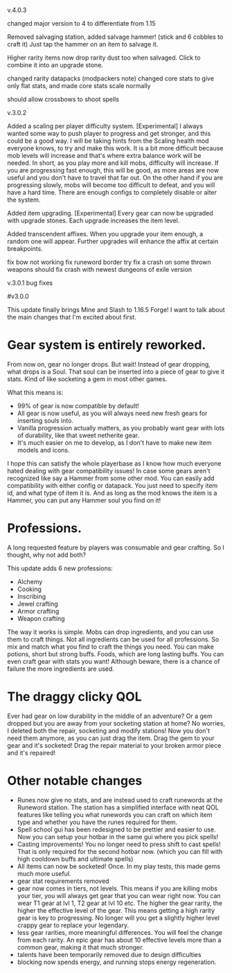 v.4.0.3

changed major version to 4 to differentiate from 1.15

Removed salvaging station, added salvage hammer! (stick and 6 cobbles to craft it)
Just tap the hammer on an item to salvage it.

Higher rarity items now drop rarity dust too when salvaged. Click to combine it into an upgrade stone.

changed rarity datapacks (modpackers note)
changed core stats to give only flat stats, and made core stats scale normally

should allow crossbows to shoot spells


v.3.0.2

Added a scaling per player difficulty system. [Experimental]
I always wanted some way to push player to progress and get stronger, and this could be a good way.
I will be taking hints from the Scaling health mod everyone knows, to try and make this work.
It is a bit more difficult because mob levels will increase and that's where extra balance work will be needed.
In short, as you play more and kill mobs, difficulty will increase. If you are progressing fast enough, this will be good, as more areas are now useful and you don't have to travel that far out.
On the other hand if you are progressing slowly, mobs will become too difficult to defeat, and you will have a hard time.
There are enough configs to completely disable or alter the system.

Added item upgrading. [Experimental]
Every gear can now be upgraded with upgrade stones. 
Each upgrade increases the item level.

Added transcendent affixes.
When you upgrade your item enough, a random one will appear.
Further upgrades will enhance the affix at certain breakpoints.

fix bow not working
fix runeword border
try fix a crash on some thrown weapons
should fix crash with newest dungeons of exile version

v.3.0.1
bug fixes

#v3.0.0

This update finally brings Mine and Slash to 1.16.5 Forge!
I want to talk about the main changes that I'm excited about first.

# Gear system is entirely reworked.

From now on, gear no longer drops. But wait! Instead of gear dropping, what drops is a Soul.
That soul can be inserted into a piece of gear to give it stats. Kind of like socketing a gem in most other games.

What this means is:
- 99% of gear is now compatible by default!
- All gear is now useful, as you will always need new fresh gears for inserting souls into. 
- Vanilla progression actually matters, as you probably want gear with lots of durability, like that sweet netherite gear.
- It's much easier on me to develop, as I don't have to make new item models and icons.

I hope this can satisfy the whole playerbase as I know how much everyone hated dealing with gear compatibility issues! In case some gears aren't recognized like say a Hammer from some other mod. You can easily add compatibility with either config or datapack. You just need to specify item id, and what type of item it is. And as long as the mod knows the item is a Hammer, you can put any Hammer soul you find on it!

# Professions.

A long requested feature by players was consumable and gear crafting. So I thought, why not add both? 

This update adds 6 new professions:
- Alchemy
- Cooking
- Inscribing
- Jewel crafting
- Armor crafting
- Weapon crafting


The way it works is simple. Mobs can drop ingredients, and you can use them to craft things.
Not all ingredients can be used for all professions. So mix and match what you find to craft the things you need.
You can make potions, short but strong buffs. Foods, which are long lasting buffs. You can even craft gear with stats you want! Although beware, there is a chance of failure the more ingredients are used.

# The draggy clicky QOL

Ever had gear on low durability in the middle of an adventure? Or a gem dropped but you are away from your socketing station at home? No worries, I deleted both the repair, socketing and modify stations! Now you don't need them anymore, as you can just drag the item. Drag the gem to your gear and it's socketed! Drag the repair material to your broken armor piece and it's repaired!


# Other notable changes
- Runes now give no stats, and are instead used to craft runewords at the Runeword station. The station has a simplified interface with neat QOL features like telling you what runewords you can craft on which item type and whether you have the runes required for them.
- Spell school gui has been redesigned to be prettier and easier to use. Now you can setup your hotbar in the same gui where you pick spells!
- Casting improvements! You no longer need to press shift to cast spells! That is only required for the second hotbar now. (which you can fill with high cooldown buffs and ultimate spells)
- All items can now be socketed! Once. In my play tests, this made gems much more useful.
- gear stat requirements removed
- gear now comes in tiers, not levels. This means if you are killing mobs your tier, you will always get gear that you can wear right now. You can wear T1 gear at lvl 1, T2 gear at lvl 10 etc. The higher the gear rarity, the higher the effective level of the gear. 
This means getting a high rarity gear is key to progressing. No longer will you get a slightly higher level crappy gear to replace your legendary.
- less gear rarities, more meaningful differences. You will feel the change from each rarity. An epic gear has about 10 effective levels more than a common gear, making it that much stronger.
- talents have been temporarily removed due to design difficulties
- blocking now spends energy, and running stops energy regeneration.

